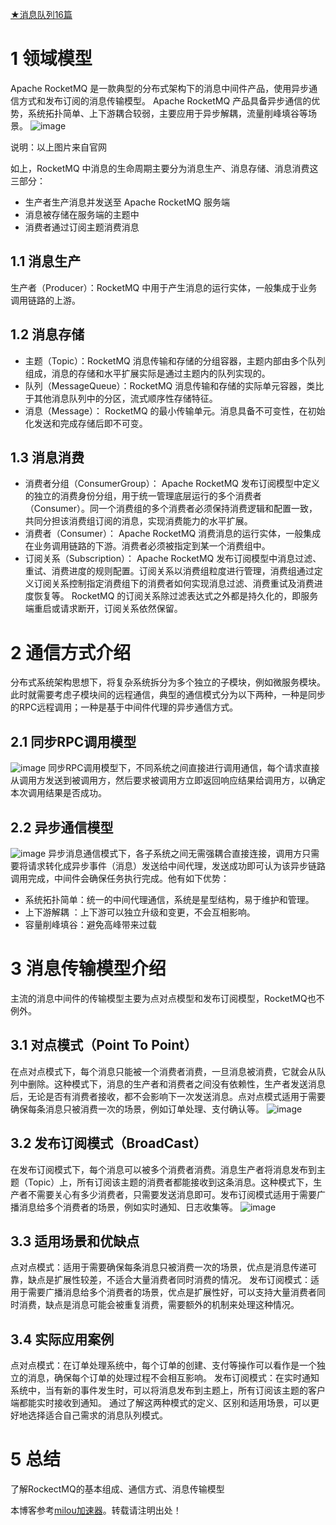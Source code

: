 
[★消息队列16篇](https://github.com "★消息队列16篇")


# 1 领域模型


Apache RocketMQ 是一款典型的分布式架构下的消息中间件产品，使用异步通信方式和发布订阅的消息传输模型。 Apache RocketMQ 产品具备异步通信的优势，系统拓扑简单、上下游耦合较弱，主要应用于异步解耦，流量削峰填谷等场景。
![image](https://img2024.cnblogs.com/blog/167509/202411/167509-20241123115444703-1085325147.png "点击查看大图")


说明：以上图片来自官网


如上，RocketMQ 中消息的生命周期主要分为消息生产、消息存储、消息消费这三部分：


* 生产者生产消息并发送至 Apache RocketMQ 服务端
* 消息被存储在服务端的主题中
* 消费者通过订阅主题消费消息


## 1\.1 消息生产


生产者（Producer）：RocketMQ 中用于产生消息的运行实体，一般集成于业务调用链路的上游。


## 1\.2 消息存储


* 主题（Topic）：RocketMQ 消息传输和存储的分组容器，主题内部由多个队列组成，消息的存储和水平扩展实际是通过主题内的队列实现的。
* 队列（MessageQueue）：RocketMQ 消息传输和存储的实际单元容器，类比于其他消息队列中的分区，流式顺序性存储特征。
* 消息（Message）： RocketMQ 的最小传输单元。消息具备不可变性，在初始化发送和完成存储后即不可变。


## 1\.3 消息消费


* 消费者分组（ConsumerGroup）：
Apache RocketMQ 发布订阅模型中定义的独立的消费身份分组，用于统一管理底层运行的多个消费者（Consumer）。同一个消费组的多个消费者必须保持消费逻辑和配置一致，共同分担该消费组订阅的消息，实现消费能力的水平扩展。
* 消费者（Consumer）：
Apache RocketMQ 消费消息的运行实体，一般集成在业务调用链路的下游。消费者必须被指定到某一个消费组中。
* 订阅关系（Subscription）：
Apache RocketMQ 发布订阅模型中消息过滤、重试、消费进度的规则配置。订阅关系以消费组粒度进行管理，消费组通过定义订阅关系控制指定消费组下的消费者如何实现消息过滤、消费重试及消费进度恢复等。
RocketMQ 的订阅关系除过滤表达式之外都是持久化的，即服务端重启或请求断开，订阅关系依然保留。


# 2 通信方式介绍


分布式系统架构思想下，将复杂系统拆分为多个独立的子模块，例如微服务模块。此时就需要考虑子模块间的远程通信，典型的通信模式分为以下两种，一种是同步的RPC远程调用；一种是基于中间件代理的异步通信方式。


## 2\.1 同步RPC调用模型


![image](https://img2024.cnblogs.com/blog/167509/202411/167509-20241123140849008-1973649909.png "点击查看大图")
同步RPC调用模型下，不同系统之间直接进行调用通信，每个请求直接从调用方发送到被调用方，然后要求被调用方立即返回响应结果给调用方，以确定本次调用结果是否成功。


## 2\.2 异步通信模型


![image](https://img2024.cnblogs.com/blog/167509/202411/167509-20241123151047938-1029100444.png "点击查看大图")
异步消息通信模式下，各子系统之间无需强耦合直接连接，调用方只需要将请求转化成异步事件（消息）发送给中间代理，发送成功即可认为该异步链路调用完成，中间件会确保任务执行完成。他有如下优势：


* 系统拓扑简单：统一的中间代理通信，系统是星型结构，易于维护和管理。
* 上下游解耦 ：上下游可以独立升级和变更，不会互相影响。
* 容量削峰填谷：避免高峰带来过载


# 3 消息传输模型介绍


主流的消息中间件的传输模型主要为点对点模型和发布订阅模型，RocketMQ也不例外。


## 3\.1 对点模式（Point To Point）


在点对点模式下，每个消息只能被一个消费者消费，一旦消息被消费，它就会从队列中删除。这种模式下，消息的生产者和消费者之间没有依赖性，生产者发送消息后，无论是否有消费者接收，都不会影响下一次发送消息。点对点模式适用于需要确保每条消息只被消费一次的场景，例如订单处理、支付确认等‌。
![image](https://img2024.cnblogs.com/blog/167509/202411/167509-20241123150613389-1294455987.png "点击查看大图")


## 3\.2 发布订阅模式（BroadCast）


在发布订阅模式下，每个消息可以被多个消费者消费。消息生产者将消息发布到主题（Topic）上，所有订阅该主题的消费者都能接收到这条消息。这种模式下，生产者不需要关心有多少消费者，只需要发送消息即可。发布订阅模式适用于需要广播消息给多个消费者的场景，例如实时通知、日志收集等‌。
![image](https://img2024.cnblogs.com/blog/167509/202411/167509-20241123150629350-410863279.png "点击查看大图")


## 3\.3 适用场景和优缺点


‌点对点模式‌：适用于需要确保每条消息只被消费一次的场景，优点是消息传递可靠，缺点是扩展性较差，不适合大量消费者同时消费的情况。
‌发布订阅模式‌：适用于需要广播消息给多个消费者的场景，优点是扩展性好，可以支持大量消费者同时消费，缺点是消息可能会被重复消费，需要额外的机制来处理这种情况‌。


## 3\.4 实际应用案例


‌点对点模式‌：在订单处理系统中，每个订单的创建、支付等操作可以看作是一个独立的消息，确保每个订单的处理过程不会相互影响。
‌发布订阅模式‌：在实时通知系统中，当有新的事件发生时，可以将消息发布到主题上，所有订阅该主题的客户端都能实时接收到通知。
通过了解这两种模式的定义、区别和适用场景，可以更好地选择适合自己需求的消息队列模式。


# 5 总结


了解RockectMQ的基本组成、通信方式、消息传输模型


 本博客参考[milou加速器](https://xinminxuehui.org)。转载请注明出处！
